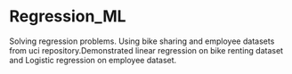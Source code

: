# Regression_ML
Solving regression problems. Using bike sharing and employee datasets from uci repository.Demonstrated linear regression on bike renting dataset and Logistic regression on employee dataset.

